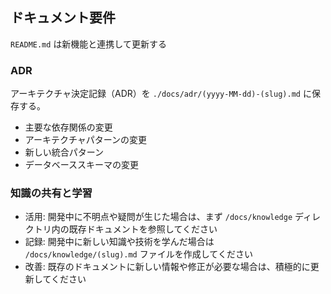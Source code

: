 ## ドキュメント要件

`README.md` は新機能と連携して更新する

### ADR

アーキテクチャ決定記録（ADR）を `./docs/adr/(yyyy-MM-dd)-(slug).md` に保存する。

- 主要な依存関係の変更
- アーキテクチャパターンの変更
- 新しい統合パターン
- データベーススキーマの変更

### 知識の共有と学習

- 活用: 開発中に不明点や疑問が生じた場合は、まず `/docs/knowledge` ディレクトリ内の既存ドキュメントを参照してください
- 記録: 開発中に新しい知識や技術を学んだ場合は `/docs/knowledge/(slug).md` ファイルを作成してください
- 改善: 既存のドキュメントに新しい情報や修正が必要な場合は、積極的に更新してください
